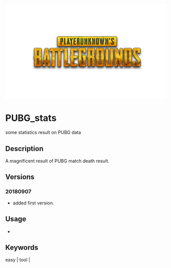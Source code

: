 ![logo](./logo.png)

# PUBG_stats

some statistics result on PUBG data

## Description

A magnificent result of PUBG match death result.

## Versions

### 20180907

- added first version.

## Usage

- 

## Keywords

easy | tool | 

